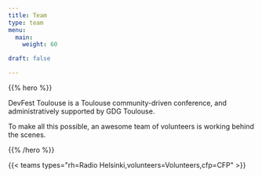 ```yaml
---
title: Team
type: team
menu:
  main:
    weight: 60

draft: false

---
```


{{% hero %}}

DevFest Toulouse is a Toulouse community-driven conference, and administratively supported by GDG Toulouse.

To make all this possible, an awesome team of volunteers is working behind the scenes.

{{% /hero %}}

<!-- ... -->

{{< teams types="rh=Radio Helsinki,volunteers=Volunteers,cfp=CFP" >}}

<!-- ... 

{{% partners categories="communautes,media" %}}
# Partners
{{% /partners %}}

<!-- ... -->

